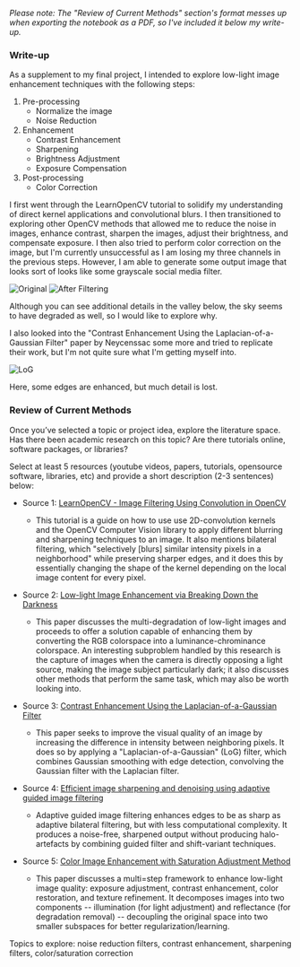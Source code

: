 *Please note: The "Review of Current Methods" section's format messes up when exporting the notebook as a PDF, so I've included it below my write-up.*

### Write-up
As a supplement to my final project, I intended to explore low-light image enhancement techniques with the following steps:

1. Pre-processing
    - Normalize the image
    - Noise Reduction
2. Enhancement
    - Contrast Enhancement
    - Sharpening
    - Brightness Adjustment
    - Exposure Compensation
3. Post-processing
    - Color Correction

I first went through the LearnOpenCV tutorial to solidify my understanding of direct kernel applications and convolutional blurs. I then transitioned to exploring other OpenCV methods that allowed me to reduce the noise in images, enhance contrast, sharpen the images, adjust their brightness, and compensate exposure. I then also tried to perform color correction on the image, but I'm currently unsuccessful as I am losing my three channels in the previous steps. However, I am able to generate some output image that looks sort of looks like some grayscale social media filter.

![Original](https://i.postimg.cc/KvKgZXQ4/zion.jpg "Original Image")
![After Filtering](https://i.postimg.cc/mgfhBPt6/zion.jpg "After Filtering")

Although you can see additional details in the valley below, the sky seems to have degraded as well, so I would like to explore why.

I also looked into the "Contrast Enhancement Using the Laplacian-of-a-Gaussian Filter" paper by Neycenssac some more and tried to replicate their work, but I'm not quite sure what I'm getting myself into. 

![LoG](https://i.postimg.cc/YSt9LTN6/log-zion.jpg "LoG Image")

Here, some edges are enhanced, but much detail is lost.

### Review of Current Methods
Once you’ve selected a topic or project idea, explore the literature space. Has there been academic research on this topic? Are there tutorials online, software packages, or libraries? 

Select at least 5 resources (youtube videos, papers, tutorials, opensource software, libraries, etc) and provide a short description (2-3 sentences) below: 

* Source 1: [LearnOpenCV - Image Filtering Using Convolution in OpenCV](https://learnopencv.com/image-filtering-using-convolution-in-opencv/)
    - This tutorial is a guide on how to use use 2D-convolution kernels and the OpenCV Computer Vision library to apply different blurring and sharpening techniques to an image. It also mentions bilateral filtering, which "selectively [blurs] similar intensity pixels in a neighborhood" while preserving sharper edges, and it does this by essentially changing the shape of the kernel depending on the local image content for every pixel.
      
* Source 2: [Low-light Image Enhancement via Breaking Down the Darkness](https://link.springer.com/article/10.1007/s11263-022-01667-9)
    - This paper discusses the multi-degradation of low-light images and proceeds to offer a solution capable of enhancing them by converting the RGB colorspace into a luminance-chrominance colorspace. An interesting subproblem handled by this research is the capture of images when the camera is directly opposing a light source, making the image subject particularly dark; it also discusses other methods that perform the same task, which may also be worth looking into.
      
* Source 3: [Contrast Enhancement Using the Laplacian-of-a-Gaussian Filter](https://www.sciencedirect.com/science/article/pii/S1049965283710345)
    - This paper seeks to improve the visual quality of an image by increasing the difference in intensity between neighboring pixels. It does so by applying a "Laplacian-of-a-Gaussian" (LoG) filter, which combines Gaussian smoothing with edge detection, convolving the Gaussian filter with the Laplacian filter.
      
* Source 4: [Efficient image sharpening and denoising using adaptive guided image filtering](https://ietresearch.onlinelibrary.wiley.com/doi/full/10.1049/iet-ipr.2013.0563)
    - Adaptive guided image filtering enhances edges to be as sharp as adaptive bilateral filtering, but with less computational complexity. It produces a noise-free, sharpened output without producing halo-artefacts by combining guided filter and shift-variant techniques.
      
* Source 5: [Color Image Enhancement with Saturation Adjustment Method](https://link.springer.com/article/10.1007/s11263-020-01407-x)
    - This paper discusses a multi=step framework to enhance low-light image quality: exposure adjustment, contrast enhancement, color restoration, and texture refinement. It decomposes images into two components -- illumination (for light adjustment) and reflectance (for degradation removal) -- decoupling the original space into two smaller subspaces for better regularization/learning.

Topics to explore: noise reduction filters, contrast enhancement, sharpening filters, color/saturation correction